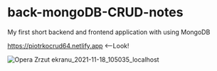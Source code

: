# back-mongoDB-CRUD-notes
My first short backend and frontend application with using MongoDB

https://piotrkocrud64.netlify.app <--Look!

![Opera Zrzut ekranu_2021-11-18_105035_localhost](https://user-images.githubusercontent.com/77500425/142392329-29173c73-dfc1-49bb-b504-0fa0a38a637f.png)
